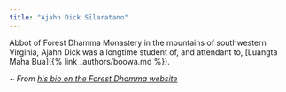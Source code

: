 ```yaml
---
title: "Ajahn Dick Sīlaratano"
---
```


Abbot of Forest Dhamma Monastery in the mountains of southwestern Virginia, Ajahn Dick was a longtime student of, and attendant to, [Luangta Maha Bua]({% link _authors/boowa.md %}).

_~ From [his bio on the Forest Dhamma website](https://forestdhamma.org/about/ajaan-dick-silaratano/)_

